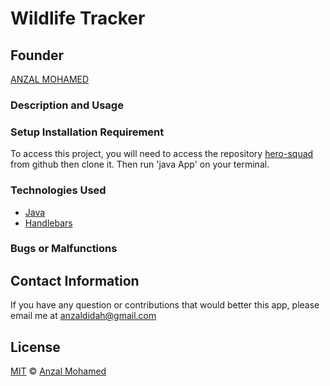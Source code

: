 
# Wildlife Tracker
 
## Founder

[ANZAL MOHAMED](https://github.com/anzalmohamed)


### Description and Usage


### Setup Installation Requirement
To access this project, you will need to access the repository [hero-squad](https://github.com/anzalmohamed/wildlife-tracker) from github then clone it. Then run 'java App' on your terminal.

### Technologies Used
* [Java](https://sdkman.io/usage)
* [Handlebars](https://handlebarsjs.com/)
### Bugs or Malfunctions

## Contact Information

If you have any question or contributions that would better this app, please email me at [anzaldidah@gmail.com]()

## License
[MIT](https://choosealicense.com/licenses/mit/) © [Anzal Mohamed](https://github.com/anzalmohamed)